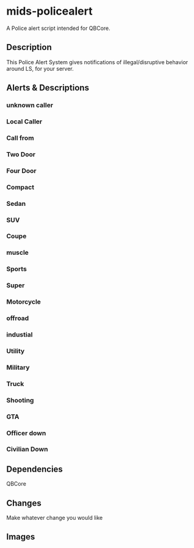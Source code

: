 # mids-policealert
A Police alert script intended for QBCore.

## Description
This Police Alert System gives notifications of illegal/disruptive behavior around LS, for your server.

## Alerts & Descriptions

### unknown caller
### Local Caller
### Call from
### Two Door
### Four Door
### Compact
### Sedan
### SUV
### Coupe
### muscle
### Sports
### Super
### Motorcycle
### offroad
### industial
### Utility
### Military
### Truck
### Shooting
### GTA
### Officer down
### Civilian Down

## Dependencies
QBCore

## Changes
Make whatever change you would like

## Images


